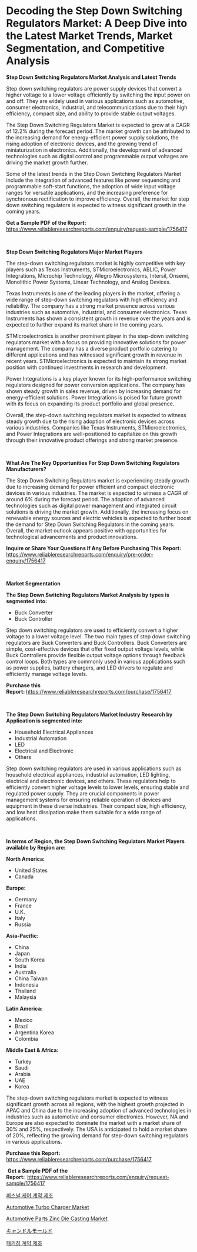 <p><h1>Decoding the Step Down Switching Regulators Market: A Deep Dive into the Latest Market Trends, Market Segmentation, and Competitive Analysis</h1></p><p><strong>Step Down Switching Regulators Market Analysis and Latest Trends</strong></p>
<p><p>Step down switching regulators are power supply devices that convert a higher voltage to a lower voltage efficiently by switching the input power on and off. They are widely used in various applications such as automotive, consumer electronics, industrial, and telecommunications due to their high efficiency, compact size, and ability to provide stable output voltages.</p><p>The Step Down Switching Regulators Market is expected to grow at a CAGR of 12.2% during the forecast period. The market growth can be attributed to the increasing demand for energy-efficient power supply solutions, the rising adoption of electronic devices, and the growing trend of miniaturization in electronics. Additionally, the development of advanced technologies such as digital control and programmable output voltages are driving the market growth further.</p><p>Some of the latest trends in the Step Down Switching Regulators Market include the integration of advanced features like power sequencing and programmable soft-start functions, the adoption of wide input voltage ranges for versatile applications, and the increasing preference for synchronous rectification to improve efficiency. Overall, the market for step down switching regulators is expected to witness significant growth in the coming years.</p></p>
<p><strong>Get a Sample PDF of the Report:&nbsp;</strong> <a href="https://www.reliableresearchreports.com/enquiry/request-sample/1756417">https://www.reliableresearchreports.com/enquiry/request-sample/1756417</a></p>
<p>&nbsp;</p>
<p><strong>Step Down Switching Regulators Major Market Players</strong></p>
<p><p>The step-down switching regulators market is highly competitive with key players such as Texas Instruments, STMicroelectronics, ABLIC, Power Integrations, Microchip Technology, Allegro Microsystems, Intersil, Onsemi, Monolithic Power Systems, Linear Technology, and Analog Devices.</p><p>Texas Instruments is one of the leading players in the market, offering a wide range of step-down switching regulators with high efficiency and reliability. The company has a strong market presence across various industries such as automotive, industrial, and consumer electronics. Texas Instruments has shown a consistent growth in revenue over the years and is expected to further expand its market share in the coming years.</p><p>STMicroelectronics is another prominent player in the step-down switching regulators market with a focus on providing innovative solutions for power management. The company has a diverse product portfolio catering to different applications and has witnessed significant growth in revenue in recent years. STMicroelectronics is expected to maintain its strong market position with continued investments in research and development.</p><p>Power Integrations is a key player known for its high-performance switching regulators designed for power conversion applications. The company has shown steady growth in sales revenue, driven by increasing demand for energy-efficient solutions. Power Integrations is poised for future growth with its focus on expanding its product portfolio and global presence.</p><p>Overall, the step-down switching regulators market is expected to witness steady growth due to the rising adoption of electronic devices across various industries. Companies like Texas Instruments, STMicroelectronics, and Power Integrations are well-positioned to capitalize on this growth through their innovative product offerings and strong market presence.</p></p>
<p>&nbsp;</p>
<p><strong>What Are The Key Opportunities For Step Down Switching Regulators Manufacturers?</strong></p>
<p><p>The Step Down Switching Regulators market is experiencing steady growth due to increasing demand for power efficient and compact electronic devices in various industries. The market is expected to witness a CAGR of around 6% during the forecast period. The adoption of advanced technologies such as digital power management and integrated circuit solutions is driving the market growth. Additionally, the increasing focus on renewable energy sources and electric vehicles is expected to further boost the demand for Step Down Switching Regulators in the coming years. Overall, the market outlook appears positive with opportunities for technological advancements and product innovations.</p></p>
<p><strong>Inquire or Share Your Questions If Any Before Purchasing This Report:</strong> <a href="https://www.reliableresearchreports.com/enquiry/pre-order-enquiry/1756417">https://www.reliableresearchreports.com/enquiry/pre-order-enquiry/1756417</a></p>
<p>&nbsp;</p>
<p><strong>Market Segmentation</strong></p>
<p><strong>The Step Down Switching Regulators Market Analysis by types is segmented into:</strong></p>
<p><ul><li>Buck Converter</li><li>Buck Controller</li></ul></p>
<p><p>Step down switching regulators are used to efficiently convert a higher voltage to a lower voltage level. The two main types of step down switching regulators are Buck Converters and Buck Controllers. Buck Converters are simple, cost-effective devices that offer fixed output voltage levels, while Buck Controllers provide flexible output voltage options through feedback control loops. Both types are commonly used in various applications such as power supplies, battery chargers, and LED drivers to regulate and efficiently manage voltage levels.</p></p>
<p><strong>Purchase this Report:&nbsp;</strong><a href="https://www.reliableresearchreports.com/purchase/1756417">https://www.reliableresearchreports.com/purchase/1756417</a></p>
<p>&nbsp;</p>
<p><strong>The Step Down Switching Regulators Market Industry Research by Application is segmented into:</strong></p>
<p><ul><li>Household Electrical Appliances</li><li>Industrial Automation</li><li>LED</li><li>Electrical and Electronic</li><li>Others</li></ul></p>
<p><p>Step down switching regulators are used in various applications such as household electrical appliances, industrial automation, LED lighting, electrical and electronic devices, and others. These regulators help to efficiently convert higher voltage levels to lower levels, ensuring stable and regulated power supply. They are crucial components in power management systems for ensuring reliable operation of devices and equipment in these diverse industries. Their compact size, high efficiency, and low heat dissipation make them suitable for a wide range of applications.</p></p>
<p>&nbsp;</p>
<p><strong>In terms of Region, the Step Down Switching Regulators Market Players available by Region are:</strong></p>
<p>
    <p> <strong> North America: </strong>
        <ul>
            <li>United States</li>
            <li>Canada</li>
        </ul>
        </p> 
    <p> <strong> Europe: </strong>
        <ul>
            <li>Germany</li>
            <li>France</li>
            <li>U.K.</li>
            <li>Italy</li>
            <li>Russia</li>
        </ul>
        </p> 
    <p> <strong> Asia-Pacific: </strong>
        <ul>
            <li>China</li>
            <li>Japan</li>
            <li>South Korea</li>
            <li>India</li>
            <li>Australia</li>
            <li>China Taiwan</li>
            <li>Indonesia</li>
            <li>Thailand</li>
            <li>Malaysia</li>
        </ul>
        </p> 
    <p> <strong> Latin America: </strong>
        <ul>
            <li>Mexico</li>
            <li>Brazil</li>
            <li>Argentina Korea</li>
            <li>Colombia</li>
        </ul>
        </p> 
    <p> <strong> Middle East & Africa: </strong>
        <ul>
            <li>Turkey</li>
            <li>Saudi</li>
            <li>Arabia</li>
            <li>UAE</li>
            <li>Korea</li>
        </ul>
    </p>
    </p>
<p><p>The step-down switching regulators market is expected to witness significant growth across all regions, with the highest growth projected in APAC and China due to the increasing adoption of advanced technologies in industries such as automotive and consumer electronics. However, NA and Europe are also expected to dominate the market with a market share of 30% and 25%, respectively. The USA is anticipated to hold a market share of 20%, reflecting the growing demand for step-down switching regulators in various applications.</p></p>
<p><strong>Purchase this Report: </strong><a href="https://www.reliableresearchreports.com/purchase/1756417">https://www.reliableresearchreports.com/purchase/1756417</a></p>
<p>&nbsp;<strong>Get a Sample PDF of the Report:&nbsp;&nbsp;</strong><a href="https://www.reliableresearchreports.com/enquiry/request-sample/1756417">https://www.reliableresearchreports.com/enquiry/request-sample/1756417</a></p>
<p><strong></strong></p>
<p><p><a href="https://github.com/Elenrrera7685/Market-Research-Report-List-1/blob/main/78013488857.md">퍼스널 케어 계약 제조</a></p><p><a href="https://issuu.com/reportprime-2/docs/automotive-turbo-charger-market-size-2030.pptx">Automotive Turbo Charger Market</a></p><p><a href="https://issuu.com/reportprime-2/docs/automotive-parts-zinc-die-casting-market-size-2030">Automotive Parts Zinc Die Casting Market</a></p><p><a href="https://github.com/xnljig2898992/Market-Research-Report-List-1/blob/main/70556989581.md">キャンドルモールド</a></p><p><a href="https://github.com/vsn7qpua81q/Market-Research-Report-List-1/blob/main/84476958856.md">패키징 계약 제조</a></p></p>